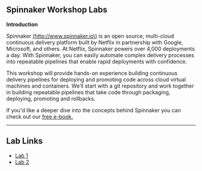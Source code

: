 ## Spinnaker Workshop Labs

**Introduction**

Spinnaker [\(http://www.spinnaker.io\)](https://qconsf.com/sf2017/workshop/%28http://www.spinnaker.io%29) is an open source, multi-cloud continuous delivery platform built by Netflix in partnership with Google, Microsoft, and others. At Netflix, Spinnaker powers over 4,000 deployments a day. With Spinnaker, you can easily automate complex delivery processes into repeatable pipelines that enable rapid deployments with confidence.

This workshop will provide hands-on experience building continuous delivery pipelines for deploying and promoting code across cloud virtual machines and containers. We’ll start with a git repository and work together in building repeatable pipelines that take code through packaging, deploying, promoting and rollbacks.

If you'd like a deeper dive into the concepts behind Spinnaker you can check out our [free e-book. ](https://www.spinnaker.io/ebook)

---
## Lab Links

* [Lab 1](/lab-1.md)
* [Lab 2](/lab-2.md)


